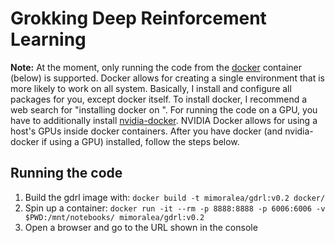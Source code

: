 # Grokking Deep Reinforcement Learning

**Note:** At the moment, only running the code from the [docker](https://github.com/docker/docker-ce) container (below) is supported. Docker allows for creating a single environment that is more likely to work on all system. Basically, I install and configure all packages for you, except docker itself. To install docker, I recommend a web search for "installing docker on <you os here>". For running the code on a GPU, you have to additionally install [nvidia-docker](https://github.com/NVIDIA/nvidia-docker). NVIDIA Docker allows for using a host's GPUs inside docker containers. After you have docker (and nvidia-docker if using a GPU) installed, follow the steps below. 

## Running the code
  1. Build the gdrl image with: `docker build -t mimoralea/gdrl:v0.2 docker/`
  2. Spin up a container: `docker run -it --rm -p 8888:8888 -p 6006:6006 -v $PWD:/mnt/notebooks/ mimoralea/gdrl:v0.2`
  3. Open a browser and go to the URL shown in the console
